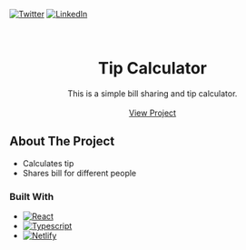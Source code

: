 [![Twitter][twitter-shield]][twitter-url]
[![LinkedIn][linkedin-shield]][linkedin-url]

<!-- PROJECT LOGO -->
<br />
<div align="center">
<h1 align="center">Tip Calculator</h3>

  <p align="center">
    This is a simple bill sharing and tip calculator. 
    <br />
    <br />
    <a href="https://tip-calculator-catia.netlify.app/">View Project</a>
  </p>
</div>

<!-- ABOUT THE PROJECT -->
## About The Project
* Calculates tip 
* Shares bill for different people

### Built With

* [![React][React.js]][React-url]
* [![Typescript][Typescript]][Typescript-url]
* [![Netlify][Netlify]][Netlify-url]

<!-- MARKDOWN LINKS & IMAGES -->
[linkedin-shield]: https://img.shields.io/badge/-LinkedIn-black.svg?style=for-the-badge&logo=linkedin&colorB=555
[linkedin-url]: https://linkedin.com/in/catiagomes82
[twitter-shield]: https://img.shields.io/badge/twitter-1A8CD8?style=for-the-badge&logo=twitter&logoColor=ffffff
[twitter-url]: https://twitter.com/CatiaGomes82

[React.js]: https://img.shields.io/badge/React-20232A?style=for-the-badge&logo=react&logoColor=61DAFB
[React-url]: https://reactjs.org/
[Typescript]: https://img.shields.io/badge/typescript-3178C6?style=for-the-badge&logo=typescript&logoColor=ffffff
[Typescript-url]: https://www.typescriptlang.org/
[Netlify]: https://img.shields.io/badge/Netlify-4B9BBE?style=for-the-badge&logo=netlify&logoColor=white
[Netlify-url]: https://www.netlify.com/